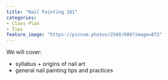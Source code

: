 ```yaml
---
title: "Nail Painting 101"
categories:
- Class Plan
- Tips
feature_image: "https://picsum.photos/2560/600?image=872"
---
```


We will cover:
- syllabus + origins of nail art
- general nail painting tips and practices